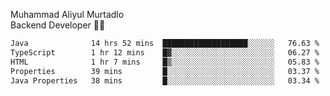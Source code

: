 Muhammad Aliyul Murtadlo
<br>
Backend Developer 👨‍💻
<br>
<!--START_SECTION:waka-->

```txt
Java              14 hrs 52 mins  ███████████████████░░░░░░   76.63 %
TypeScript        1 hr 12 mins    █▓░░░░░░░░░░░░░░░░░░░░░░░   06.27 %
HTML              1 hr 7 mins     █▒░░░░░░░░░░░░░░░░░░░░░░░   05.83 %
Properties        39 mins         █░░░░░░░░░░░░░░░░░░░░░░░░   03.37 %
Java Properties   38 mins         █░░░░░░░░░░░░░░░░░░░░░░░░   03.34 %
```

<!--END_SECTION:waka-->
